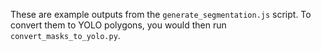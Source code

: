 These are example outputs from the `generate_segmentation.js` script. To convert them to YOLO polygons, you would then run `convert_masks_to_yolo.py`.
